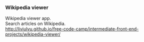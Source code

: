 ### Wikipedia viewer  

Wikipedia viewer app.  
Search articles on Wikipedia.  
http://liviulvu.github.io/free-code-camp/intermediate-front-end-projects/wikipedia-viewer/  
